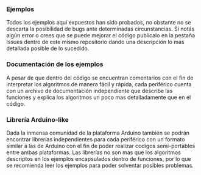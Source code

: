 ### Ejemplos
Todos los ejemplos aquí expuestos han sido probados, no obstante no se descarta la posibilidad de bugs ante determinadas circunstancias.
Si notás algún error o crees que se puede mejorar el código publicalo en la pestaña Issues dentro de este mismo repositorio dando una descripción lo mas detallada posible de lo sucedido.

### Documentación de los ejemplos
A pesar de que dentro del código se encuentran comentarios con el fin de interpretar los algoritmos de manera fácil y rápida, cada periférico cuenta con un archivo de documentación independiente que describe las funciones y explica los algoritmos un poco mas detalladamente que en el código.

### Librería Arduino-like
Dada la inmensa comunidad de la plataforma Arduino también se podrán encontrar librerías independientes para cada periférico con un formato similar a las de Arduino con el fin de poder realizar codigos semi-portables entre ambas plataformas.
Las librerías no son mas que los algoritmos descriptos en los ejemplos encapsulados dentro de funciones, por lo que se recomienda leer los ejemplos para poder solventar posibles problemas.
